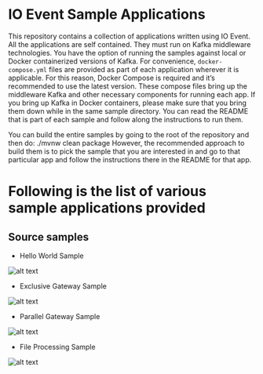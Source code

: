 # IO Event Sample Applications
This repository contains a collection of applications written using IO Event. All the applications are self contained. They must run on Kafka middleware technologies. You have the option of running the samples against local or Docker containerized versions of Kafka. For convenience, `docker-compose.yml` files are provided as part of each application wherever it is applicable. For this reason, Docker Compose is required and it’s recommended to use the latest version. These compose files bring up the middleware Kafka and other necessary components for running each app. If you bring up Kafka in Docker containers, please make sure that you bring them down while in the same sample directory. You can read the README that is part of each sample and follow along the instructions to run them.

You can build the entire samples by going to the root of the repository and then do: ./mvnw clean package However, the recommended approach to build them is to pick the sample that you are interested in and go to that particular app and follow the instructions there in the README for that app.

# Following is the list of various sample applications provided

## Source samples

* Hello World Sample

![alt text](https://raw.githubusercontent.com/ioevent-io/io-ioevent-samples/main/ioevent-hello-world/ioevent-hello-world-diagram.svg)

* Exclusive Gateway Sample

![alt text](https://raw.githubusercontent.com/ioevent-io/io-ioevent-samples/main/ioevent-exclusive-exemple/ioevent-exclusive-flow-exemple.svg)

* Parallel Gateway Sample

![alt text](https://raw.githubusercontent.com/ioevent-io/io-ioevent-samples/main/ioevent-parallel-exemple/ioevent-parrallel-flow-exemple.svg)

* File Processing Sample

![alt text](https://raw.githubusercontent.com/ioevent-io/io-ioevent-samples/main/ioevent-file-processing/ioevent-file-processing-exemple.svg)
